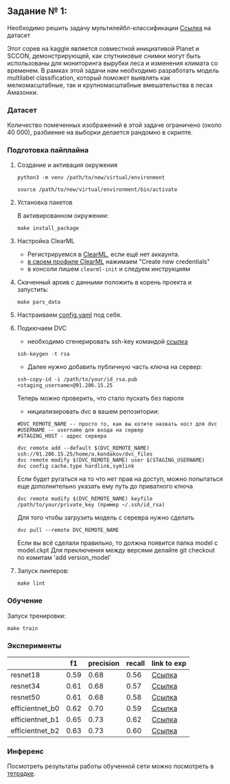 ## Задание № 1:
Необходимо решить задачу мультилейбл-классификации
[Ссылка](https://www.kaggle.com/datasets/nikitarom/planets-dataset) на датасет

Этот сорев на kaggle является совместной инициативой Planet и SCCON, демонстрирующей, как спутниковые снимки могут быть использованы для мониторинга вырубки леса и изменения климата со временем. В рамках этой задачи нам необходимо разработать модель multilabel classification, который поможет выявлять как мелкомасштабные, так и крупномасштабные вмешательства в лесах Амазонки.

### Датасет

Количество помеченных изображений в этой задаче ограничено (около 40 000), разбиение на выборки делается рандомно в скрипте.





### Подготовка пайплайна

1. Создание и активация окружения
    ```
    python3 -m venv /path/to/new/virtual/environment
    ```
    ```
    source /path/to/new/virtual/environment/bin/activate
    ```

2. Установка пакетов

    В активированном окружении:
    ```
    make install_package
    ```

3. Настройка ClearML
   - Регистрируемся в [ClearML](https://app.community.clear.ml/), если ещё нет аккаунта.
   - [в своем профиле ClearML](https://app.community.clear.ml/profile) нажимаем "Create new credentials"
   - в консоли пишем `clearml-init` и следуем инструкциям

4. Скаченный архив с данными положить в корень проекта и запустить:
    ```
    make pars_data
    ```

5. Настраиваем [config.yaml](configs/config.yaml) под себя.

6. Подкючаем DVC
    - необходимо сгенерировать ssh-key командой [ссылка](https://selectel.ru/blog/tutorials/how-to-generate-ssh)
    ```
    ssh-keygen -t rsa
    ```
    - Далее нужно добавить публичную часть ключа на сервер:
    ```
    ssh-copy-id -i /path/to/your/id_rsa.pub <staging_username>@91.206.15.25
    ```
    Теперь можно проверить, что стало пускать без пароля

    - нициализировать dvc в вашем репозитории:

    ```
    #DVC_REMOTE_NAME -- просто то, как вы хотите назвать хост для dvc
    #USERNAME -- username для входа на сервер
    #STAGING_HOST - адрес сервера

    dvc remote add --default $(DVC_REMOTE_NAME) ssh://91.206.15.25/home/a.kondakov/dvc_files
    dvc remote modify $(DVC_REMOTE_NAME) user $(STAGING_USERNAME)
    dvc config cache.type hardlink,symlink
    ```
    Если будет ругаться на то что нет прав на доступ, можно попытаться еще дополнительно указать ему путь до приватного ключа
    ```
    dvc remote modify $(DVC_REMOTE_NAME) keyfile /path/to/your/private_key (пример ~/.ssh/id_rsa)
    ```
    Для того чтобы загрузить модель с серевра нужно сделать 
    ```
    dvc pull --remote DVC_REMOTE_NAME
    ```
    Если вы всё сделали правильно, то должна появится папка model с model.ckpt
    Для преключения между версями делайте git checkout по комитам 'add version_model'
7. Запуск линтеров:
    ```
    make lint
    ```
### Обучение

Запуск тренировки:

```
make train
```
### Эксперименты 

|  | f1 | precision | recall | link to exp |
| --- | --- | --- | --- | --- |
| resnet18 | 0.59 | 0.68 | 0.56 | [Ссылка](https://app.clear.ml/projects/7970d8b03a9144b5a1baa2331d3f79c1/experiments/f044b780187d4aada30ed5d8d70f583b/output/execution) |
| resnet34 | 0.61 | 0.68 | 0.57 | [Ссылка](https://app.clear.ml/projects/7970d8b03a9144b5a1baa2331d3f79c1/experiments/22ea7d71b0b645bdbe6e2121a5a6966c/output/execution) |
| resnet50 | 0.61 | 0.68 | 0.58 | [Ссылка](https://app.clear.ml/projects/7970d8b03a9144b5a1baa2331d3f79c1/experiments/559be76ef2dc4ce3a02f148a6f54ca64/output/execution) |
| efficientnet_b0 | 0.62 | 0.70 | 0.59 | [Ссылка](https://app.clear.ml/projects/7970d8b03a9144b5a1baa2331d3f79c1/experiments/e57eceb101e64013a711784f294ce246/output/execution) |
| efficientnet_b1 | 0.65 | 0.73 | 0.62 | [Ссылка](https://app.clear.ml/projects/7970d8b03a9144b5a1baa2331d3f79c1/experiments/d13ba66d196342079fbf05e1c6bef89c/output/execution) |
| efficientnet_b2 | 0.63 | 0.73 | 0.60 | [Ссылка](https://app.clear.ml/projects/7970d8b03a9144b5a1baa2331d3f79c1/experiments/630b5843a30e49e880b9b12a6d5f94f6/output/execution) |
### Инференс

Посмотреть результаты работы обученной сети можно посмотреть в [тетрадке](notebooks/inference.ipynb).